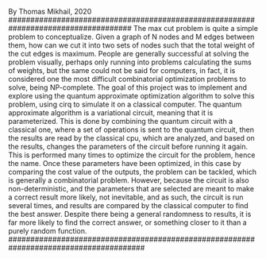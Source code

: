 By Thomas Mikhail, 2020
####################################################################################
The max cut problem is quite a simple problem to conceptualize. Given a
graph of N nodes and M edges between them, how can we cut it into two sets
of nodes such that the total weight of the cut edges is maximum. People are
generally successful at solving the problem visually, perhaps only running into
problems calculating the sums of weights, but the same could not be said for
computers, in fact, it is considered one the most difficult combinatorial
optimization problems to solve, being NP-complete. The goal of this project was
to implement and explore using the quantum approximate optimization
algorithm to solve this problem, using cirq to simulate it on a classical
computer.
The quantum approximate algorithm is a variational circuit, meaning that it is
parameterized. This is done by combining the quantum circuit with a classical
one, where a set of operations is sent to the quantum circuit, then the results
are read by the classical cpu, which are analyzed, and based on the results,
changes the parameters of the circuit before running it again. This is
performed many times to optimize the circuit for the problem, hence the name.
Once these parameters have been optimized, in this case by comparing the
cost value of the outputs, the problem can be tackled, which is generally a
combinatorial problem. However, because the circuit is also non-deterministic,
and the parameters that are selected are meant to make a correct result more
likely, not inevitable, and as such, the circuit is run several times, and results
are compared by the classical computer to find the best answer. Despite there
being a general randomness to results, it is far more likely to find the correct answer,
or something closer to it than a purely random function.
#######################################################################################
